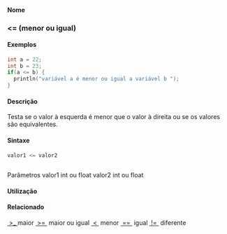 
#### Nome
### <= (menor ou igual)

#### Exemplos

```pde
int a = 22; 
int b = 23; 
if(a <= b) { 
  println("variável a é menor ou igual a variável b "); 
} 

```

#### Descrição
Testa se o valor à
esquerda é menor que o valor à direita ou se os valores são equivalentes.

#### Sintaxe
```pde
valor1 <= valor2
            
```
Parâmetros
valor1
int ou float
valor2
int ou float

#### Utilização

#### Relacionado
[ ](inequality)[>_ ](greaterthan)
maior
[ >= ](greaterthanorequalto)
maior
ou igual
[ < ](lessthan)
menor
[ == ](equality)
igual
[ != ](inequality)
diferente
